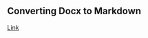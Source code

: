 ## Converting Docx to Markdown

[Link](https://stackoverflow.com/questions/39956497/pandoc-convert-docx-to-markdown-with-embedded-images)

